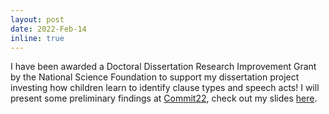 ```yaml
---
layout: post
date: 2022-Feb-14 
inline: true
---
```


I have been awarded a Doctoral Dissertation Research Improvement Grant by the National Science Foundation to support my dissertation project investing how children learn to identify clause types and speech acts! I will present some preliminary findings at [Commit22](https://www.leibniz-zas.de/de/das-zas/veranstaltungen/details/events/commitments-in-grammar-and-discourse-commit22-1), check out my slides [here](assets/pdf/Questionhood_interrogativity_Commit22.pdf).